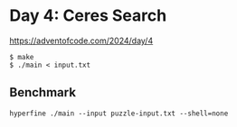 # Day 4: Ceres Search

<https://adventofcode.com/2024/day/4>

```shell
$ make
$ ./main < input.txt
```

## Benchmark

```shell
hyperfine ./main --input puzzle-input.txt --shell=none
```

